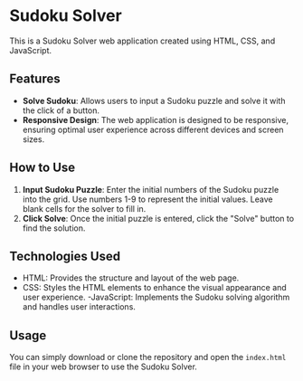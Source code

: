 # Sudoku Solver

This is a Sudoku Solver web application created using HTML, CSS, and JavaScript.

## Features

- <b>Solve Sudoku</b>: Allows users to input a Sudoku puzzle and solve it with the click of a button.
- <b>Responsive Design</b>: The web application is designed to be responsive, ensuring optimal user experience across different devices and screen sizes.

## How to Use

1. <b>Input Sudoku Puzzle</b>: Enter the initial numbers of the Sudoku puzzle into the grid. Use numbers 1-9 to represent the initial values. Leave blank cells for the solver to fill in.
2. <b>Click Solve</b>: Once the initial puzzle is entered, click the "Solve" button to find the solution.

## Technologies Used

- HTML: Provides the structure and layout of the web page.
- CSS: Styles the HTML elements to enhance the visual appearance and user experience.
-JavaScript: Implements the Sudoku solving algorithm and handles user interactions.

## Usage

You can simply download or clone the repository and open the `index.html` file in your web browser to use the Sudoku Solver.
